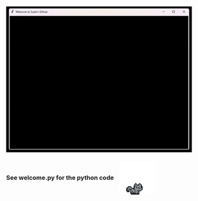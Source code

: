 ![Welcome](https://raw.githubusercontent.com/erdyn/welcomeGif/refs/heads/main/welcomeGIF.gif)


### See welcome.py for the python code <img src="https://raw.githubusercontent.com/erdyn/welcomeGif/refs/heads/main/pixel-cat.gif" width="100px" style="vertical-align: middle; margin-left: 10px;">
